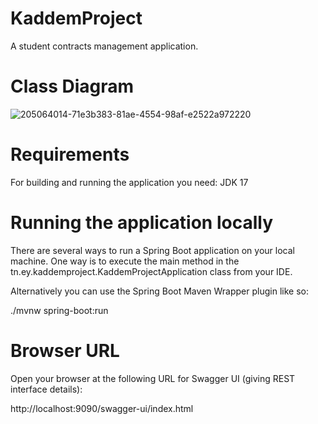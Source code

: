 # KaddemProject
A student contracts management application.

# Class Diagram
![205064014-71e3b383-81ae-4554-98af-e2522a972220](https://github.com/WissalTa98/KaddemProject/assets/123402810/560d8cc8-6baf-4cc8-b3d8-0c069d9d3d69)

# Requirements
For building and running the application you need:
 JDK 17
 
# Running the application locally
There are several ways to run a Spring Boot application on your local machine. One way is to execute the main method in the tn.ey.kaddemproject.KaddemProjectApplication class from your IDE.

Alternatively you can use the Spring Boot Maven Wrapper plugin like so:

./mvnw spring-boot:run

# Browser URL
Open your browser at the following URL for Swagger UI (giving REST interface details):

http://localhost:9090/swagger-ui/index.html
